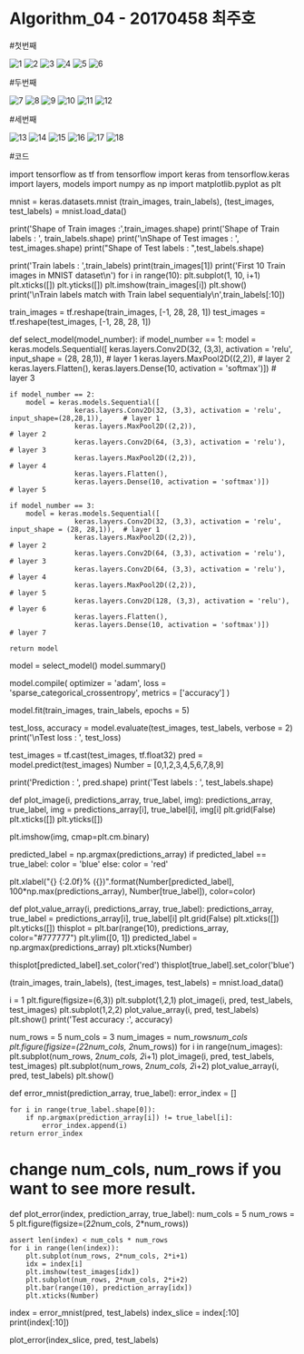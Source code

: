 # Algorithm_04 - 20170458 최주호

#첫번째


![1](https://user-images.githubusercontent.com/94188547/173534544-b666a59b-f8c0-4619-a529-65384358fe6b.PNG)
![2](https://user-images.githubusercontent.com/94188547/173534592-5b3a00ff-1847-4c44-91bf-49c200b66626.PNG)
![3](https://user-images.githubusercontent.com/94188547/173534603-7a28a949-e7b9-4778-ac8f-118c20d5b22b.PNG)
![4](https://user-images.githubusercontent.com/94188547/173534618-74e7dc66-0107-4983-9e86-76973a130994.PNG)
![5](https://user-images.githubusercontent.com/94188547/173534631-1e0c8d8e-fd80-4801-8b18-524dfe46332a.PNG)
![6](https://user-images.githubusercontent.com/94188547/173534642-a6b0abcc-8d89-47a1-88e5-fa4b824dde63.PNG)

#두번째


![7](https://user-images.githubusercontent.com/94188547/173534665-8a67955c-41c8-4eb1-91ed-8a4215d9be03.PNG)
![8](https://user-images.githubusercontent.com/94188547/173534671-c2071642-0797-40ba-bb5d-c5cf2585e08e.PNG)
![9](https://user-images.githubusercontent.com/94188547/173534678-87d654ac-27a2-4465-93e1-a421b1ae3360.PNG)
![10](https://user-images.githubusercontent.com/94188547/173534685-02d40b1a-f7ec-4305-8f1b-63cefb83a648.PNG)
![11](https://user-images.githubusercontent.com/94188547/173534708-7e856c86-e869-40a0-968c-29f899727962.PNG)
![12](https://user-images.githubusercontent.com/94188547/173534717-a5dc0322-cbc0-40b2-bb61-b24d5e263912.PNG)

#세번째


![13](https://user-images.githubusercontent.com/94188547/173534769-f911bafd-8ca6-40c0-a9cf-7c3cca7301e5.PNG)
![14](https://user-images.githubusercontent.com/94188547/173534777-9e66eb49-82f2-4f66-87ea-90bf889028ae.PNG)
![15](https://user-images.githubusercontent.com/94188547/173534790-fc575fd9-a578-48b4-8ddd-970b5b6845dc.PNG)
![16](https://user-images.githubusercontent.com/94188547/173534793-3b47821a-e87e-4138-a829-6d442bf14411.PNG)
![17](https://user-images.githubusercontent.com/94188547/173534795-5215a256-aa9f-456b-b260-fec51719c976.PNG)
![18](https://user-images.githubusercontent.com/94188547/173534801-65ca6ffd-4fd9-434c-a153-4e634c96f7df.PNG)


#코드

import tensorflow as tf
from tensorflow import keras
from tensorflow.keras import layers, models
import numpy as np 
import matplotlib.pyplot as plt 

mnist = keras.datasets.mnist
(train_images, train_labels), (test_images, test_labels) = mnist.load_data()

print('Shape of Train images :',train_images.shape)
print('Shape of Train labels : ', train_labels.shape)
print('\nShape of Test images : ', test_images.shape)
print("Shape of Test labels : ",test_labels.shape)

print('Train labels : ',train_labels)
print(train_images[1])
print('First 10 Train images in MNIST dataset\n')
for i in range(10):
    plt.subplot(1, 10, i+1)
    plt.xticks([])
    plt.yticks([])
    plt.imshow(train_images[i])
plt.show()
print('\nTrain labels match with Train label sequentialy\n',train_labels[:10])

train_images = tf.reshape(train_images, [-1, 28, 28, 1])
test_images = tf.reshape(test_images, [-1, 28, 28, 1])

def select_model(model_number):
    if model_number == 1:
        model = keras.models.Sequential([
                    keras.layers.Conv2D(32, (3,3), activation = 'relu', input_shape = (28, 28,1)),  # layer 1 
                    keras.layers.MaxPool2D((2,2)),                                                  # layer 2 
                    keras.layers.Flatten(),
                    keras.layers.Dense(10, activation = 'softmax')])                                # layer 3

    if model_number == 2:
        model = keras.models.Sequential([
                    keras.layers.Conv2D(32, (3,3), activation = 'relu', input_shape=(28,28,1)),     # layer 1 
                    keras.layers.MaxPool2D((2,2)),                                                  # layer 2
                    keras.layers.Conv2D(64, (3,3), activation = 'relu'),                            # layer 3 
                    keras.layers.MaxPool2D((2,2)),                                                  # layer 4
                    keras.layers.Flatten(),
                    keras.layers.Dense(10, activation = 'softmax')])                                # layer 5
                    
    if model_number == 3: 
        model = keras.models.Sequential([
                    keras.layers.Conv2D(32, (3,3), activation = 'relu', input_shape = (28, 28,1)),  # layer 1
                    keras.layers.MaxPool2D((2,2)),                                                  # layer 2
                    keras.layers.Conv2D(64, (3,3), activation = 'relu'),                            # layer 3
                    keras.layers.Conv2D(64, (3,3), activation = 'relu'),                            # layer 4
                    keras.layers.MaxPool2D((2,2)),                                                  # layer 5
                    keras.layers.Conv2D(128, (3,3), activation = 'relu'),                           # layer 6
                    keras.layers.Flatten(),
                    keras.layers.Dense(10, activation = 'softmax')])                                # layer 7
    
    return model 

model = select_model()
model.summary()

model.compile(
    optimizer = 'adam',
    loss = 'sparse_categorical_crossentropy',
    metrics = ['accuracy']
)

model.fit(train_images, train_labels,  epochs = 5)

test_loss, accuracy = model.evaluate(test_images, test_labels, verbose = 2)
print('\nTest loss : ', test_loss)

test_images = tf.cast(test_images, tf.float32)
pred = model.predict(test_images)
Number = [0,1,2,3,4,5,6,7,8,9]

print('Prediction : ', pred.shape)
print('Test labels : ', test_labels.shape)

def plot_image(i, predictions_array, true_label, img):
  predictions_array, true_label, img = predictions_array[i], true_label[i], img[i]
  plt.grid(False)
  plt.xticks([])
  plt.yticks([])

  plt.imshow(img, cmap=plt.cm.binary)

  predicted_label = np.argmax(predictions_array)
  if predicted_label == true_label:
    color = 'blue'
  else:
    color = 'red'

  plt.xlabel("{} {:2.0f}% ({})".format(Number[predicted_label],
                                100*np.max(predictions_array),
                                Number[true_label]),
                                color=color)

def plot_value_array(i, predictions_array, true_label):
  predictions_array, true_label = predictions_array[i], true_label[i]
  plt.grid(False)
  plt.xticks([])
  plt.yticks([])
  thisplot = plt.bar(range(10), predictions_array, color="#777777")
  plt.ylim([0, 1])
  predicted_label = np.argmax(predictions_array)
  plt.xticks(Number)

  thisplot[predicted_label].set_color('red')
  thisplot[true_label].set_color('blue')
  
  (train_images, train_labels), (test_images, test_labels) = mnist.load_data()
  
  i = 1
plt.figure(figsize=(6,3))
plt.subplot(1,2,1)
plot_image(i, pred, test_labels, test_images)
plt.subplot(1,2,2)
plot_value_array(i, pred,  test_labels)
plt.show()
print('Test accuracy :', accuracy)

num_rows = 5
num_cols = 3
num_images = num_rows*num_cols
plt.figure(figsize=(2*2*num_cols, 2*num_rows))
for i in range(num_images):
  plt.subplot(num_rows, 2*num_cols, 2*i+1)
  plot_image(i, pred, test_labels, test_images)
  plt.subplot(num_rows, 2*num_cols, 2*i+2)
  plot_value_array(i, pred, test_labels)
plt.show()

def error_mnist(prediction_array, true_label):
    error_index = []
    
    for i in range(true_label.shape[0]):
        if np.argmax(prediction_array[i]) != true_label[i]:
            error_index.append(i)
    return error_index

# change num_cols, num_rows if you want to see more result.  
def plot_error(index, prediction_array, true_label):
    num_cols = 5
    num_rows = 5
    plt.figure(figsize=(2*2*num_cols, 2*num_rows))

    assert len(index) < num_cols * num_rows
    for i in range(len(index)):
        plt.subplot(num_rows, 2*num_cols, 2*i+1)
        idx = index[i]
        plt.imshow(test_images[idx])
        plt.subplot(num_rows, 2*num_cols, 2*i+2)
        plt.bar(range(10), prediction_array[idx])
        plt.xticks(Number)
        
index = error_mnist(pred, test_labels)
index_slice = index[:10]
print(index[:10])

plot_error(index_slice, pred, test_labels)
